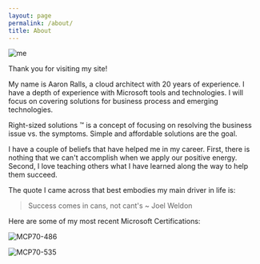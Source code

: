 ```yaml
---
layout: page
permalink: /about/
title: About
---
```




  
![me]

Thank you for visiting my site!

My name is Aaron Ralls, a cloud architect with 20 years of experience.  I have a depth of experience with Microsoft tools and technologies. I will focus on covering solutions for business process and emerging technologies.

Right-sized solutions ™ is a concept of focusing on resolving the business issue vs. the symptoms. Simple and affordable solutions are the goal.

I have a couple of beliefs that have helped me in my career. First, there is nothing that we can't accomplish when we apply our positive energy. Second, I love teaching others what I have learned along the way to help them succeed. 

The quote I came across that best embodies my main driver in life is:
> Success comes in cans, not cant's ~ Joel Weldon


Here are some of my most recent Microsoft Certifications:

![MCP70-486]
 
![MCP70-535]
     
[me]: ../assets/images/about/aaron-ralls.jpg "Aaron Ralls software architect MCP"
[MCP70-486]: ../assets/images/about/exam-486-developing-asp-net-mvc-web-applications-300x300.png "Microsoft Certification MCP 70-486 Developing ASP NET MVC Web Applications"
[MCP70-535]: ../assets/images/about/exam-535-architecting-microsoft-azure-solutions-300x300.png "Microsoft Certification MCP 70-535 Azure Architect"

